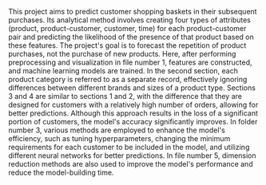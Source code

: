 
This project aims to predict customer shopping baskets in their subsequent purchases.
Its analytical method involves creating four types of attributes (product, product-customer, customer, time) for each product-customer pair and predicting the likelihood of the presence of that product based on these features. 
The project's goal is to forecast the repetition of product purchases, not the purchase of new products.
 Here, after performing preprocessing and visualization in file number 1, features are constructed, and machine learning models are trained.
In the second section, each product category is referred to as a separate record, effectively ignoring differences between different brands and sizes of a product type.
Sections 3 and 4 are similar to sections 1 and 2, with the difference that they are designed for customers with a relatively high number of orders, allowing for better predictions.
Although this approach results in the loss of a significant portion of customers, the model's accuracy significantly improves.
In folder number 3, various methods are employed to enhance the model's efficiency, such as tuning hyperparameters, changing the minimum requirements for each customer to be included in the model, and utilizing different neural networks for better predictions.
In file number 5, dimension reduction methods are also used to improve the model's performance and reduce the model-building time.
